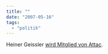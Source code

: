 ```yaml
---
title: ""
date: "2007-05-16"
tags: 
  - "politik"
---
```


Heiner Geissler [wird Mitglied von Attac](http://www.spiegel.de/politik/deutschland/0,1518,483296,00.html).
